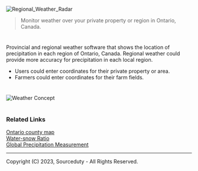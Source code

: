 ![Regional_Weather_Radar](https://github.com/sourceduty/Regional_Weather_Radar/assets/123030236/8980861e-9d13-4e42-9fba-ed4066e831dc)

> Monitor weather over your private property or region in Ontario, Canada.

#

Provincial and regional weather software that shows the location of precipitation in each region of Ontario, Canada. Regional weather could provide more accuracy for precipitation in each local region.

- Users could enter coordinates for their private property or area.
- Farmers could enter coordinates for their farm fields.

#

![Weather Concept](https://github.com/sourceduty/Regional_Weather_Radar/assets/123030236/4254c568-5e01-4612-bd3e-1aff209b5b67)

#
### Related Links

[Ontario county map](https://www.google.com/maps/d/u/0/viewer?mid=1kKPz6L-BMydiGF0UHmJYfjgBuoY&hl=en)
<br>
[Water-snow Ratio](https://1drv.ms/b/s!AumZxqj6wFkfhoRDtBWh3tNdMk8EWw?e=ENaqnQ)
<br>
[Global Precipitation Measurement](https://gpm.nasa.gov/category/keywords/snowfall#:~:text=The%20Global%20Precipitation%20Measurement%20mission,snow%20worldwide%20every%20three%20hours.)

***
Copyright (C) 2023, Sourceduty - All Rights Reserved.
